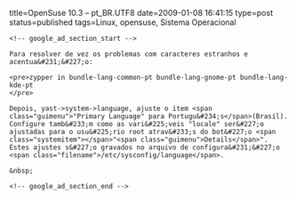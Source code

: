 title=OpenSuse 10.3 &#8211; pt_BR.UTF8 
date=2009-01-08 16:41:15
type=post
status=published
tags=Linux, opensuse, Sistema Operacional
~~~~~~
<!-- google_ad_section_start -->

Para resolver de vez os problemas com caracteres estranhos e acentua&#231;&#227;o:

<pre>zypper in bundle-lang-common-pt bundle-lang-gnome-pt bundle-lang-kde-pt
</pre>

Depois, yast->system->language, ajuste o item <span class="guimenu">"Primary Language" para Portugu&#234;s</span>(Brasil).  
Configure tamb&#233;m como as vari&#225;veis "locale" ser&#227;o ajustadas para o usu&#225;rio root atrav&#233;s do bot&#227;o <span class="systemitem"></span>"<span class="guimenu">Details</span>".  
Estes ajustes s&#227;o gravados no arquivo de configura&#231;&#227;o <span class="filename">/etc/sysconfig/language</span>. 

&nbsp;

<!-- google_ad_section_end -->